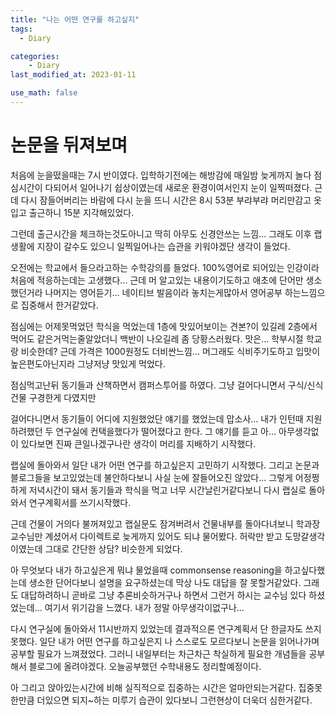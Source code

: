 ```yaml
---
title: "나는 어떤 연구를 하고싶지"
tags:
  - Diary

categories:
    - Diary
last_modified_at: 2023-01-11

use_math: false
---
```


# 논문을 뒤져보며

처음에 눈을떴을때는 7시 반이였다.
입학하기전에는 해방감에 매일밤 늦게까지 놀다 점심시간이 다되어서 일어나기 쉽상이였는데
새로운 환경이여서인지 눈이 일찍떠졌다.
근데 다시 잠들어버리는 바람에 다시 눈을 뜨니 시간은 8시 53분
부랴부랴 머리만감고 옷입고 출근하니 15분 지각해있었다.

그런데 출근시간을 체크하는것도아니고 딱히 아무도 신경안쓰는 느낌...
그래도 이후 랩생활에 지장이 갈수도 있으니 일찍일어나는 습관을 키워야겠단 생각이 들었다.

오전에는 학교에서 들으라고하는 수학강의를 들었다.
100%영어로 되어있는 인강이라 처음에 적응하는데는 고생했다...
근데 머 알고있는 내용이기도하고 애초에 단어만 생소했던거라
나머지는 영어듣기...
네이티브 발음이라 놓치는게많아서 영어공부 하는느낌으로 집중해서 한거같았다.

점심에는 어제못먹었던 학식을 먹었는데
1층에 맛있어보이는 견본?이 있길레 2층에서 먹어도 같은거먹는줄알았더니
백반이 나오길레 좀 당황스러웠다.
맛은... 학부시절 학교랑 비슷한데? 근데 가격은 1000원정도 더비싼느낌...
머그래도 식비주기도하고 입맛이 높은편도아닌지라 그냥저냥 맛있게 먹었다.

점심먹고난뒤 동기들과 산책하면서 캠퍼스투어를 하였다.
그냥 걸어다니면서 구식/신식건물 구경한게 다였지만

걸어다니면서 동기들이 어디에 지원했었단 얘기를 했었는데
맙소사... 내가 인턴때 지원하려했던 두 연구실에 컨택을했다가 떨어졌다고 한다.
그 얘기를 듣고 아... 아무생각없이 있다보면 진짜 큰일나겠구나란 생각이 머리를 지배하기 시작했다.

랩실에 돌아와서 일단 내가 어떤 연구를 하고싶은지 고민하기 시작했다.
그리고 논문과 블로그들을 보고있었는데 불안하다보니 사실 눈에 잘들어오진 않았다...
그렇게 어정쩡하게 저녁시간이 돼서 동기들과 학식을 먹고
너무 시간날린거같다보니 다시 랩실로 돌아와서 연구계획서를 쓰기시작했다.

근데 건물이 거의다 불꺼져있고 랩실문도 잠겨버려서
건물내부를 돌아다녀보니 학과장 교수님만 계셨어서 다이렉트로 늦게까지 있어도 되냐 물어봤다.
허락만 받고 도망갈생각이였는데 그대로 간단한 상담? 비슷한게 되었다.

아 무엇보다 내가 하고싶은게 뭐냐 물었을때
commonsense reasoning을 하고싶다했는데
생소한 단어다보니 설명을 요구하셨는데
막상 나도 대답을 잘 못할거같았다. 그래도 대답하려하니
곧바로 그냥 추론비슷하거구나 하면서 그런거 하시는 교수님 있다 하셨었는데...
여기서 위기감을 느꼈다.
내가 정말 아무생각이없구나...

다시 연구실에 돌아와서 11시반까지 있었는데
결과적으론 연구계획서 단 한글자도 쓰지못했다.
일단 내가 어떤 연구를 하고싶은지 나 스스로도 모르다보니
논문을 읽어나가며 공부할 필요가 느껴졌었다.
그러니 내일부터는 차근차근 착실하게 필요한 개념들을 공부해서 블로그에 올려야겠다.
오늘공부했던 수학내용도 정리할예정이다.

아 그리고 앉아있는시간에 비해 실직적으로 집중하는 시간은 얼마안되는거같다.
집중못한만큼 더있으면 되지~하는 미루기 습관이 있다보니
그런현상이 더욱더 심한거같다.

